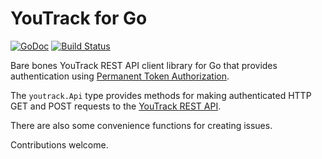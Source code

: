 # YouTrack for Go

[![GoDoc](https://godoc.org/github.com/drichardson/youtrack?status.svg)](https://godoc.org/github.com/drichardson/youtrack)
[![Build Status](https://travis-ci.org/drichardson/youtrack.svg?branch=master)](https://travis-ci.org/drichardson/youtrack)

Bare bones YouTrack REST API client library for Go that provides authentication
using [Permanent Token Authorization](https://www.jetbrains.com/help/youtrack/incloud/authentication-with-permanent-token.html).

The `youtrack.Api` type provides methods for making authenticated HTTP GET and POST requests to the
[YouTrack REST API](https://www.jetbrains.com/help/youtrack/incloud/youtrack-rest-api-reference.html).

There are also some convenience functions for creating issues.

Contributions welcome.

